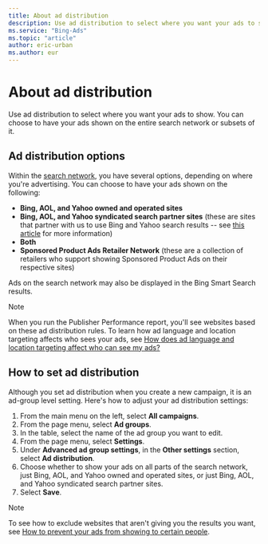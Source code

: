 ```yaml
---
title: About ad distribution
description: Use ad distribution to select where you want your ads to show. You can choose to have your ads shown on the entire Microsoft Search Network or subsets of it.
ms.service: "Bing-Ads"
ms.topic: "article"
author: eric-urban
ms.author: eur
---
```


# About ad distribution

Use ad distribution to select where you want your ads to show. You can choose to have your ads shown on the entire search network or subsets of it.

## Ad distribution options

Within the [search network](./hlp_BA_CONC_SearchNetContentNet.md), you have several options, depending on where you're advertising. You can choose to have your ads shown on the following:

- **Bing, AOL, and Yahoo owned and operated sites**
- **Bing, AOL, and Yahoo syndicated search partner sites** (these are sites that partner with us to use Bing and Yahoo search results -- see [this article](https://go.microsoft.com/fwlink?LinkId=398369) for more information)
- **Both**
- **Sponsored Product Ads Retailer Network** (these are a collection of retailers who support showing Sponsored Product Ads on their respective sites)

Ads on the search network may also be displayed in the Bing Smart Search results.

> [!NOTE]
> When you run the Publisher Performance report, you'll see websites based on these ad distribution rules. To learn how ad language and location targeting affects who sees your ads, see [How does ad language and location targeting affect who can see my ads?](./hlp_BA_CONC_LocTargetAndLang.md)

## How to set ad distribution

Although you set ad distribution when you create a new campaign, it is an ad-group level setting. Here's how to adjust your ad distribution settings:

1. From the main menu on the left, select **All campaigns**.
1. From the page menu, select **Ad groups**.
1. In the table, select the name of the ad group you want to edit.
1. From the page menu, select **Settings**.
1. Under **Advanced ad group settings**, in the **Other settings** section, select **Ad distribution**.
1. Choose whether to show your ads on all parts of the search network, just Bing, AOL, and Yahoo owned and operated sites, or just Bing, AOL, and Yahoo syndicated search partner sites.
1. Select **Save**.

> [!NOTE]
> To see how to exclude websites that aren't giving you the results you want, see [How to prevent your ads from showing to certain people](./hlp_BA_PROC_AddExclusions.md).


